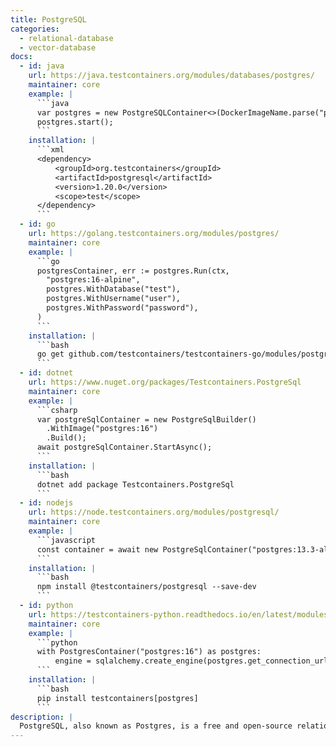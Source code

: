```yaml
---
title: PostgreSQL
categories:
  - relational-database
  - vector-database
docs:
  - id: java
    url: https://java.testcontainers.org/modules/databases/postgres/
    maintainer: core
    example: |
      ```java
      var postgres = new PostgreSQLContainer<>(DockerImageName.parse("postgres:16-alpine"));
      postgres.start();
      ```
    installation: |
      ```xml
      <dependency>
          <groupId>org.testcontainers</groupId>
          <artifactId>postgresql</artifactId>
          <version>1.20.0</version>
          <scope>test</scope>
      </dependency>
      ```
  - id: go
    url: https://golang.testcontainers.org/modules/postgres/
    maintainer: core
    example: |
      ```go
      postgresContainer, err := postgres.Run(ctx,
        "postgres:16-alpine",
        postgres.WithDatabase("test"),
        postgres.WithUsername("user"),
        postgres.WithPassword("password"),
      )
      ```
    installation: |
      ```bash
      go get github.com/testcontainers/testcontainers-go/modules/postgres
      ```
  - id: dotnet
    url: https://www.nuget.org/packages/Testcontainers.PostgreSql
    maintainer: core
    example: |
      ```csharp
      var postgreSqlContainer = new PostgreSqlBuilder()
        .WithImage("postgres:16")
        .Build();
      await postgreSqlContainer.StartAsync();
      ```
    installation: |
      ```bash
      dotnet add package Testcontainers.PostgreSql
      ```
  - id: nodejs
    url: https://node.testcontainers.org/modules/postgresql/
    maintainer: core
    example: |
      ```javascript
      const container = await new PostgreSqlContainer("postgres:13.3-alpine").start();
      ```
    installation: |
      ```bash
      npm install @testcontainers/postgresql --save-dev
      ```
  - id: python
    url: https://testcontainers-python.readthedocs.io/en/latest/modules/postgres/README.html
    maintainer: core
    example: |
      ```python
      with PostgresContainer("postgres:16") as postgres:
          engine = sqlalchemy.create_engine(postgres.get_connection_url())
      ```
    installation: |
      ```bash
      pip install testcontainers[postgres]
      ```
description: |
  PostgreSQL, also known as Postgres, is a free and open-source relational database management system emphasizing extensibility and SQL compliance.
---
```

